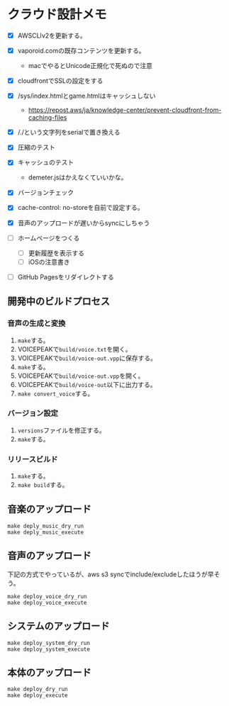 # クラウド設計メモ

- [x] AWSCLIv2を更新する。
- [x] vaporoid.comの既存コンテンツを更新する。
  - macでやるとUnicode正規化で死ぬので注意
- [x] cloudfrontでSSLの設定をする
- [x] /sys/index.htmlとgame.htmlはキャッシュしない
  - https://repost.aws/ja/knowledge-center/prevent-cloudfront-from-caching-files
- [x] /./という文字列をserialで置き換える
- [x] 圧縮のテスト
- [x] キャッシュのテスト
  - demeter.jsはかえなくていいかな。
- [x] バージョンチェック
- [x] cache-control: no-storeを自前で設定する。
- [x] 音声のアップロードが遅いからsyncにしちゃう

- [ ] ホームページをつくる
  - [ ] 更新履歴を表示する
  - [ ] iOSの注意書き
- [ ] GitHub Pagesをリダイレクトする

## 開発中のビルドプロセス

### 音声の生成と変換

1. `make`する。
2. VOICEPEAKで`build/voice.txt`を開く。
3. VOICEPEAKで`build/voice-out.vpp`に保存する。
4. `make`する。
5. VOICEPEAKで`build/voice-out.vpp`を開く。
6. VOICEPEAKで`build/voice-out`以下に出力する。
7. `make convert_voice`する。

### バージョン設定

1. `versions`ファイルを修正する。
2. `make`する。

### リリースビルド

1. `make`する。
2. `make build`する。

## 音楽のアップロード

```
make deply_music_dry_run
make deply_music_execute
```

## 音声のアップロード

下記の方式でやっているが、aws s3 syncでinclude/excludeしたほうが早そう。

```
make deploy_voice_dry_run
make deploy_voice_execute
```

## システムのアップロード

```
make deploy_system_dry_run
make deploy_system_execute
```

## 本体のアップロード

```
make deploy_dry_run
make deploy_execute
```


